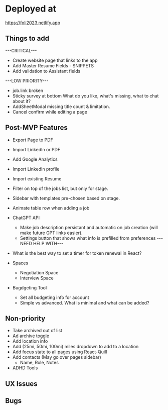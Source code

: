 # Deployed at

https://foli2023.netlify.app

## Things to add

---CRITICAL---
-   Create website page that links to the app
-   Add Master Resume Fields - SNIPPETS
-   Add validation to Assistant fields


---LOW PRIORITY---
-   job.link broken 
-   Sticky survey at bottom
    What do you like, what's missing, what to chat about it?
-   AddSheetModal missing title count & limitation. 
-   Cancel confirm while editing a page


## Post-MVP Features

-   Export Page to PDF
-   Import LinkedIn or PDF
-   Add Google Analytics
-   Import LinkedIn profile
-   Import existing Resume
-   Filter on top of the jobs list, but only for stage.
-   Sidebar with templates pre-chosen based on stage.
-   Animate table row when adding a job

-   ChatGPT API
    -   Make job description persistant and automatic on job creation (will make future GPT links easier).
    -   Settings button that shows what info is prefilled from preferences
    ---NEED HELP WITH---
-   What is the best way to set a timer for token renewal in React?

-   Spaces
    -   Negotiation Space
    -   Interview Space
-   Bugdgeting Tool
    -   Set all budgeting info for account
    -   Simple vs advanced. What is minimal and what can be added?


## Non-priority

-   Take archived out of list
-   Ad archive toggle
-   Add location info
-   Add (25mi, 50mi, 100mi) miles dropdown to add to a location
-   Add focus state to all pages using React-Quill
-   Add contacts (May go over pages sidebar)
    -   Name, Role, Notes
-   ADHD Tools

## UX Issues

## Bugs

